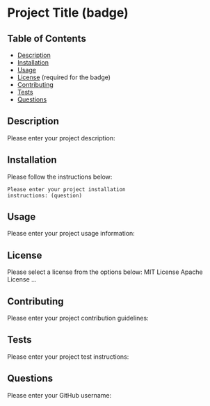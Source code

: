 # Project Title (badge)

## Table of Contents

- [Description](#description)
- [Installation](#installation)
- [Usage](#usage)
- [License](#license) (required for the badge)
- [Contributing](#contributing)
- [Tests](#tests)
- [Questions](#description)

## Description

Please enter your project description:

## Installation

Please follow the instructions below:

```
Please enter your project installation
instructions: (question)
```

## Usage

Please enter your project usage information:

## License

Please select a license from the options below:
MIT License
Apache License
...

## Contributing

Please enter your project contribution guidelines:

## Tests

Please enter your project test instructions:

## Questions

Please enter your GitHub username:
